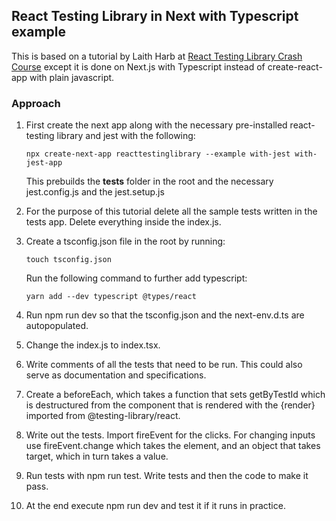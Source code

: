 ## React Testing Library in Next with Typescript example

This is based on a tutorial by Laith Harb at [React Testing Library Crash Course](https://www.youtube.com/watch?v=GLSSRtnNY0g) except it is done on Next.js with Typescript instead of create-react-app with plain javascript.

### Approach

1. First create the next app along with the necessary pre-installed react-testing library and jest with the following: 
    ```
    npx create-next-app reacttestinglibrary --example with-jest with-jest-app
    ```
    This prebuilds the __tests__ folder in the root and the necessary jest.config.js and the jest.setup.js

1. For the purpose of this tutorial delete all the sample tests written in the tests app. Delete everything inside the index.js.

1. Create a tsconfig.json file in the root by running:
    ```
    touch tsconfig.json
    ```
    Run the following command to further add typescript:
    ```
    yarn add --dev typescript @types/react
    ```
1. Run npm run dev so that the tsconfig.json and the next-env.d.ts are autopopulated.
1. Change the index.js to index.tsx.
1. Write comments of all the tests that need to be run. This could also serve as documentation and specifications.
1. Create a beforeEach, which takes a function that sets getByTestId which is destructured from the component that is rendered with the {render} imported from @testing-library/react.
1. Write out the tests. Import fireEvent for the clicks. For changing inputs use fireEvent.change which takes the element, and an object that takes target, which in turn takes a value.
1. Run tests with npm run test. Write tests and then the code to make it pass. 
1. At the end execute npm run dev and test it if it runs in practice.
